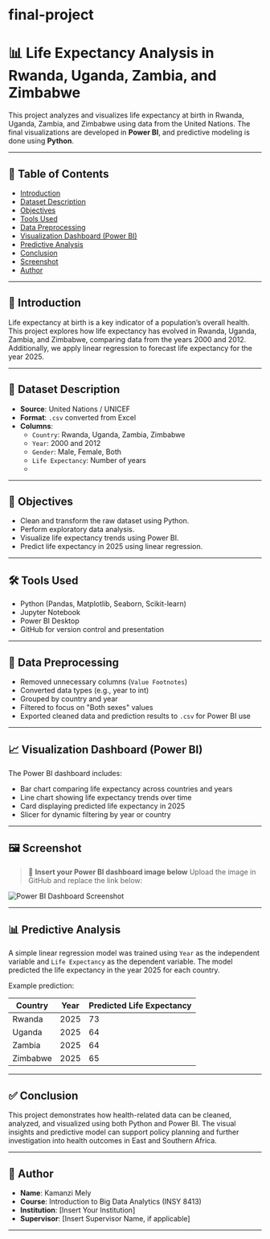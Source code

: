 # final-project

# 📊 Life Expectancy Analysis in Rwanda, Uganda, Zambia, and Zimbabwe

This project analyzes and visualizes life expectancy at birth in Rwanda, Uganda, Zambia, and Zimbabwe using data from the United Nations. The final visualizations are developed in **Power BI**,
and predictive modeling is done using **Python**.

---

## 📌 Table of Contents

- [Introduction](#introduction)
- [Dataset Description](#dataset-description)
- [Objectives](#objectives)
- [Tools Used](#tools-used)
- [Data Preprocessing](#data-preprocessing)
- [Visualization Dashboard (Power BI)](#visualization-dashboard-power-bi)
- [Predictive Analysis](#predictive-analysis)
- [Conclusion](#conclusion)
- [Screenshot](#screenshot)
- [Author](#author)

---

## 📖 Introduction

Life expectancy at birth is a key indicator of a population’s overall health. This project explores how life expectancy has evolved in Rwanda, Uganda, Zambia, and Zimbabwe, comparing data from the
years 2000 and 2012. Additionally, we apply linear regression to forecast life expectancy for the year 2025.

---

## 📂 Dataset Description

- **Source**: United Nations / UNICEF
- **Format**: `.csv` converted from Excel
- **Columns**:
  - `Country`: Rwanda, Uganda, Zambia, Zimbabwe
  - `Year`: 2000 and 2012
  - `Gender`: Male, Female, Both
  - `Life Expectancy`: Number of years
  - 

---

## 🎯 Objectives

- Clean and transform the raw dataset using Python.
- Perform exploratory data analysis.
- Visualize life expectancy trends using Power BI.
- Predict life expectancy in 2025 using linear regression.

---

## 🛠️ Tools Used

- Python (Pandas, Matplotlib, Seaborn, Scikit-learn)
- Jupyter Notebook
- Power BI Desktop
- GitHub for version control and presentation

---

## 🧹 Data Preprocessing

- Removed unnecessary columns (`Value Footnotes`)
- Converted data types (e.g., year to int)
- Grouped by country and year
- Filtered to focus on "Both sexes" values
- Exported cleaned data and prediction results to `.csv` for Power BI use

---

## 📈 Visualization Dashboard (Power BI)

The Power BI dashboard includes:
- Bar chart comparing life expectancy across countries and years
- Line chart showing life expectancy trends over time
- Card displaying predicted life expectancy in 2025
- Slicer for dynamic filtering by year or country

---

## 🖼️ Screenshot

> 🔽 **Insert your Power BI dashboard image below**
> Upload the image in GitHub and replace the link below:

![Power BI Dashboard Screenshot](https://github.com/yourusername/yourrepo/blob/main/dashboard.png)

---

## 📊 Predictive Analysis

A simple linear regression model was trained using `Year` as the independent variable and `Life Expectancy` as the dependent variable. The model predicted the life expectancy in the year 2025 for each country.

Example prediction:

| Country  | Year | Predicted Life Expectancy |
|----------|------|----------------------------|
| Rwanda   | 2025 | 73                         |
| Uganda   | 2025 | 64                         |
| Zambia   | 2025 | 64                         |
| Zimbabwe | 2025 | 65                         |

---

## ✅ Conclusion

This project demonstrates how health-related data can be cleaned, analyzed, and visualized using both Python and Power BI. The visual insights and predictive model can support policy planning and further investigation into health outcomes in East and Southern Africa.

---

## 👤 Author

- **Name**: Kamanzi Mely
- **Course**: Introduction to Big Data Analytics (INSY 8413)
- **Institution**: [Insert Your Institution]
- **Supervisor**: [Insert Supervisor Name, if applicable]

---

